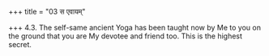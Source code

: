 +++
title = "03 स एवायम्"

+++
4.3. The self-same ancient Yoga has been taught now by Me to you on the
ground that you are My devotee and friend too. This is the highest
secret.
